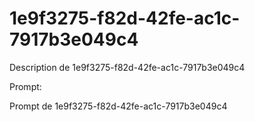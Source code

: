 # 1e9f3275-f82d-42fe-ac1c-7917b3e049c4

Description de 1e9f3275-f82d-42fe-ac1c-7917b3e049c4

Prompt:

Prompt de 1e9f3275-f82d-42fe-ac1c-7917b3e049c4